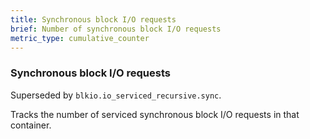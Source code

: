 ```yaml
---
title: Synchronous block I/O requests
brief: Number of synchronous block I/O requests
metric_type: cumulative_counter
---
```

### Synchronous block I/O requests

Superseded by `blkio.io_serviced_recursive.sync`.

Tracks the number of serviced synchronous block I/O requests in that container.
